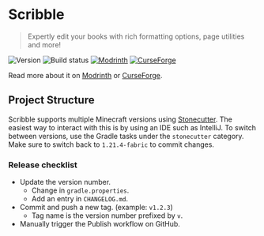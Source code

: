 # Scribble

> Expertly edit your books with rich formatting options, page utilities and more!

![Version](https://img.shields.io/github/v/release/chrrs/scribble?include_prereleases&style=flat-square)
![Build status](https://img.shields.io/github/actions/workflow/status/chrrs/scribble/build.yml?style=flat-square)
[![Modrinth](https://img.shields.io/modrinth/dt/yXAvIk0x?style=flat-square&logo=modrinth)](https://modrinth.com/mod/scribble)
[![CurseForge](https://img.shields.io/curseforge/dt/1051344?style=flat-square&logo=curseforge)](https://curseforge.com/minecraft/mc-mods/scribble)

Read more about it on [Modrinth](https://modrinth.com/mod/scribble)
or [CurseForge](https://curseforge.com/minecraft/mc-mods/scribble).

## Project Structure

Scribble supports multiple Minecraft versions using [Stonecutter](https://stonecutter.kikugie.dev/).
The easiest way to interact with this is by using an IDE such as IntelliJ. To switch between versions,
use the Gradle tasks under the `stonecutter` category. Make sure to switch back to `1.21.4-fabric` to commit changes.

### Release checklist

- Update the version number.
    - Change in `gradle.properties`.
    - Add an entry in `CHANGELOG.md`.
- Commit and push a new tag. (example: `v1.2.3`)
    - Tag name is the version number prefixed by `v`.
- Manually trigger the Publish workflow on GitHub.
